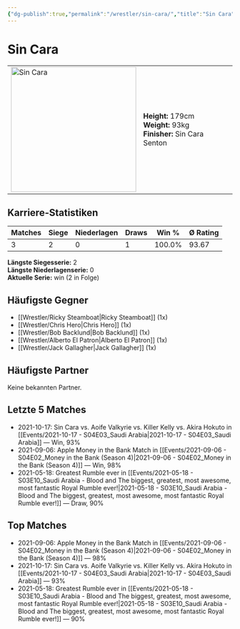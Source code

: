 ```yaml
---
{"dg-publish":true,"permalink":"/wrestler/sin-cara/","title":"Sin Cara","tags":["wrestler"],"noteIcon":""}
---
```



# Sin Cara

<table>
        <tr>
        <td><img src="https://github.com/CptSpaulding1980/choke-slam-wrestling/releases/download/images/Sin_Cara.png" width="280" alt="Sin Cara"></td>
        <td>
        <b>Height:</b> 179cm<br>
        <b>Weight:</b> 93kg<br>
        <b>Finisher:</b> Sin Cara Senton<br>
        </td>
        </tr>
        </table>
        

## Karriere-Statistiken

| Matches | Siege | Niederlagen | Draws | Win % | Ø Rating |
|---------|-------|-------------|-------|-------|-----------|
| 3 | 2 | 0 | 1 | 100.0% | 93.67 |

**Längste Siegesserie:** 2<br>**Längste Niederlagenserie:** 0<br>**Aktuelle Serie:** win (2 in Folge)


## Häufigste Gegner
- [[Wrestler/Ricky Steamboat\|Ricky Steamboat]] (1x)
- [[Wrestler/Chris Hero\|Chris Hero]] (1x)
- [[Wrestler/Bob Backlund\|Bob Backlund]] (1x)
- [[Wrestler/Alberto El Patron\|Alberto El Patron]] (1x)
- [[Wrestler/Jack Gallagher\|Jack Gallagher]] (1x)

## Häufigste Partner
Keine bekannten Partner.

## Letzte 5 Matches
- 2021-10-17: Sin Cara vs. Aoife Valkyrie vs. Killer Kelly vs. Akira Hokuto in [[Events/2021-10-17 - S04E03_Saudi Arabia\|2021-10-17 - S04E03_Saudi Arabia]] — Win, 93%
- 2021-09-06: Apple Money in the Bank Match in [[Events/2021-09-06 - S04E02_Money in the Bank (Season 4)\|2021-09-06 - S04E02_Money in the Bank (Season 4)]] — Win, 98%
- 2021-05-18: Greatest Rumble ever in [[Events/2021-05-18 - S03E10_Saudi Arabia - Blood and The biggest, greatest, most awesome, most fantastic Royal Rumble ever!\|2021-05-18 - S03E10_Saudi Arabia - Blood and The biggest, greatest, most awesome, most fantastic Royal Rumble ever!]] — Draw, 90%

## Top Matches
- 2021-09-06: Apple Money in the Bank Match in [[Events/2021-09-06 - S04E02_Money in the Bank (Season 4)\|2021-09-06 - S04E02_Money in the Bank (Season 4)]] — 98%
- 2021-10-17: Sin Cara vs. Aoife Valkyrie vs. Killer Kelly vs. Akira Hokuto in [[Events/2021-10-17 - S04E03_Saudi Arabia\|2021-10-17 - S04E03_Saudi Arabia]] — 93%
- 2021-05-18: Greatest Rumble ever in [[Events/2021-05-18 - S03E10_Saudi Arabia - Blood and The biggest, greatest, most awesome, most fantastic Royal Rumble ever!\|2021-05-18 - S03E10_Saudi Arabia - Blood and The biggest, greatest, most awesome, most fantastic Royal Rumble ever!]] — 90%
